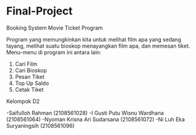 # Final-Project

Booking System Movie Ticket Program

Program yang memungkinkan kita untuk melihat film apa yang sedang tayang, melihat suatu bioskop menayangkan film apa, dan memesan tiket.
Menu-menu di program ini antara lain:
1. Cari Film
2. Cari Bioskop
3. Pesan Tiket
4. Top Up Saldo
5. Cetak Tiket

Kelompok D2

-Saifulloh Rahman (2108561028)
-I Gusti Putu Wisnu Wardhana (2108561064)
-Nyoman Krisna Ari Sudarsana (2108561072)
-Ni Luh Eka Suryaningsih (2108561096)
